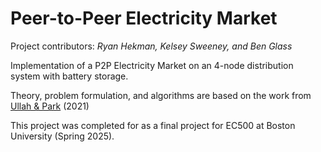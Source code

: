 # Peer-to-Peer Electricity Market
Project contributors: *Ryan Hekman, Kelsey Sweeney, and Ben Glass*

Implementation of a P2P Electricity Market on an 4-node distribution system with battery storage.  

Theory, problem formulation, and algorithms are based on the work from [Ullah & Park](https://ieeexplore.ieee.org/document/9369412) (2021)

This project was completed for as a final project for EC500 at Boston University (Spring 2025).



